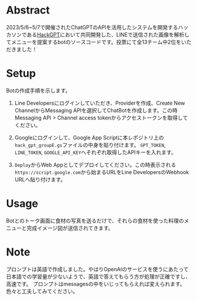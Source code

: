 # Abstract

2023/5/6~5/7で開催されたChatGPTのAPIを活用したシステムを開発するハッカソンである[HackGPT](https://hackgpt.tokyo)において共同開発した、LINEで送信された画像を解析してメニューを提案するbotのソースコードです。投票にて全13チーム中2位をいただきました！

 
# Setup

Botの作成手順を示します。

1. Line Developersにログインしていただき、Providerを作成、Create New ChannelからMessaging APIを選択してChatBotを作成します。この時Messaging API > Channel access tokenからアクセストークンを取得してください。

2. Googleにログインして、Google App Scriptに本レポジトリ上の`hack_gpt_groupE.gs`ファイルの中身を貼り付けます。
`GPT_TOKEN`, `LINE_TOKEN`, `GOOGLE_API_KEY`へそれぞれ取得したAPIキーを入れます。

3. `Deploy`からWeb Appとしてデプロイしてください。この時表示される`https://script.google.com`から始まるURLをLine DevelopersのWebhook URLへ貼り付けます。

 
# Usage

Botとのトーク画面に食材の写真を送るだけで、それらの食材を使った料理のメニューと完成イメージ図が送信されてきます。

 
# Note

プロンプトは英語で作成しました。やはりOpenAIのサービスを使うにあたって日本語での学習量が少ないようで、英語で答えてもらう方が処理が正確ですし、高速です。
プロンプトはmessagesの中をいじってもらえれば変えられます。色々と工夫してみてください。